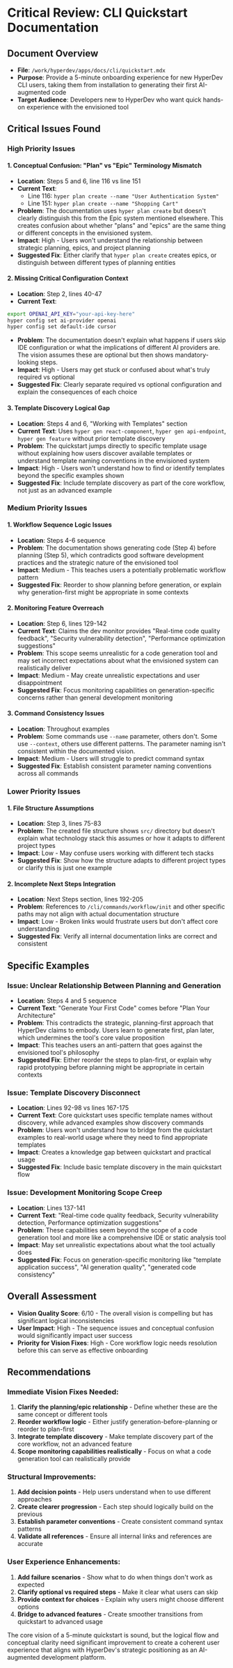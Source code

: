 # Critical Review: CLI Quickstart Documentation

## Document Overview
- **File**: `/work/hyperdev/apps/docs/cli/quickstart.mdx`
- **Purpose**: Provide a 5-minute onboarding experience for new HyperDev CLI users, taking them from installation to generating their first AI-augmented code
- **Target Audience**: Developers new to HyperDev who want quick hands-on experience with the envisioned tool

## Critical Issues Found

### High Priority Issues

#### 1. Conceptual Confusion: "Plan" vs "Epic" Terminology Mismatch
- **Location**: Steps 5 and 6, line 116 vs line 151
- **Current Text**: 
  - Line 116: `hyper plan create --name "User Authentication System"`
  - Line 151: `hyper plan create --name "Shopping Cart"`
- **Problem**: The documentation uses `hyper plan create` but doesn't clearly distinguish this from the Epic system mentioned elsewhere. This creates confusion about whether "plans" and "epics" are the same thing or different concepts in the envisioned system.
- **Impact**: High - Users won't understand the relationship between strategic planning, epics, and project planning
- **Suggested Fix**: Either clarify that `hyper plan create` creates epics, or distinguish between different types of planning entities

#### 2. Missing Critical Configuration Context
- **Location**: Step 2, lines 40-47
- **Current Text**: 
```bash
export OPENAI_API_KEY="your-api-key-here"
hyper config set ai-provider openai
hyper config set default-ide cursor
```
- **Problem**: The documentation doesn't explain what happens if users skip IDE configuration or what the implications of different AI providers are. The vision assumes these are optional but then shows mandatory-looking steps.
- **Impact**: High - Users may get stuck or confused about what's truly required vs optional
- **Suggested Fix**: Clearly separate required vs optional configuration and explain the consequences of each choice

#### 3. Template Discovery Logical Gap
- **Location**: Steps 4 and 6, "Working with Templates" section
- **Current Text**: Uses `hyper gen react-component`, `hyper gen api-endpoint`, `hyper gen feature` without prior template discovery
- **Problem**: The quickstart jumps directly to specific template usage without explaining how users discover available templates or understand template naming conventions in the envisioned system
- **Impact**: High - Users won't understand how to find or identify templates beyond the specific examples shown
- **Suggested Fix**: Include template discovery as part of the core workflow, not just as an advanced example

### Medium Priority Issues

#### 1. Workflow Sequence Logic Issues
- **Location**: Steps 4-6 sequence
- **Problem**: The documentation shows generating code (Step 4) before planning (Step 5), which contradicts good software development practices and the strategic nature of the envisioned tool
- **Impact**: Medium - This teaches users a potentially problematic workflow pattern
- **Suggested Fix**: Reorder to show planning before generation, or explain why generation-first might be appropriate in some contexts

#### 2. Monitoring Feature Overreach
- **Location**: Step 6, lines 129-142
- **Current Text**: Claims the dev monitor provides "Real-time code quality feedback", "Security vulnerability detection", "Performance optimization suggestions"
- **Problem**: This scope seems unrealistic for a code generation tool and may set incorrect expectations about what the envisioned system can realistically deliver
- **Impact**: Medium - May create unrealistic expectations and user disappointment
- **Suggested Fix**: Focus monitoring capabilities on generation-specific concerns rather than general development monitoring

#### 3. Command Consistency Issues
- **Location**: Throughout examples
- **Problem**: Some commands use `--name` parameter, others don't. Some use `--context`, others use different patterns. The parameter naming isn't consistent within the documented vision.
- **Impact**: Medium - Users will struggle to predict command syntax
- **Suggested Fix**: Establish consistent parameter naming conventions across all commands

### Lower Priority Issues

#### 1. File Structure Assumptions
- **Location**: Step 3, lines 75-83
- **Problem**: The created file structure shows `src/` directory but doesn't explain what technology stack this assumes or how it adapts to different project types
- **Impact**: Low - May confuse users working with different tech stacks
- **Suggested Fix**: Show how the structure adapts to different project types or clarify this is just one example

#### 2. Incomplete Next Steps Integration
- **Location**: Next Steps section, lines 192-205
- **Problem**: References to `/cli/commands/workflow/init` and other specific paths may not align with actual documentation structure
- **Impact**: Low - Broken links would frustrate users but don't affect core understanding
- **Suggested Fix**: Verify all internal documentation links are correct and consistent

## Specific Examples

### Issue: Unclear Relationship Between Planning and Generation
- **Location**: Steps 4 and 5 sequence
- **Current Text**: "Generate Your First Code" comes before "Plan Your Architecture"
- **Problem**: This contradicts the strategic, planning-first approach that HyperDev claims to embody. Users learn to generate first, plan later, which undermines the tool's core value proposition
- **Impact**: This teaches users an anti-pattern that goes against the envisioned tool's philosophy
- **Suggested Fix**: Either reorder the steps to plan-first, or explain why rapid prototyping before planning might be appropriate in certain contexts

### Issue: Template Discovery Disconnect
- **Location**: Lines 92-98 vs lines 167-175
- **Current Text**: Core quickstart uses specific template names without discovery, while advanced examples show discovery commands
- **Problem**: Users won't understand how to bridge from the quickstart examples to real-world usage where they need to find appropriate templates
- **Impact**: Creates a knowledge gap between quickstart and practical usage
- **Suggested Fix**: Include basic template discovery in the main quickstart flow

### Issue: Development Monitoring Scope Creep
- **Location**: Lines 137-141
- **Current Text**: "Real-time code quality feedback, Security vulnerability detection, Performance optimization suggestions"
- **Problem**: These capabilities seem beyond the scope of a code generation tool and more like a comprehensive IDE or static analysis tool
- **Impact**: May set unrealistic expectations about what the tool actually does
- **Suggested Fix**: Focus on generation-specific monitoring like "template application success", "AI generation quality", "generated code consistency"

## Overall Assessment
- **Vision Quality Score**: 6/10 - The overall vision is compelling but has significant logical inconsistencies
- **User Impact**: High - The sequence issues and conceptual confusion would significantly impact user success
- **Priority for Vision Fixes**: High - Core workflow logic needs resolution before this can serve as effective onboarding

## Recommendations

### Immediate Vision Fixes Needed:
1. **Clarify the planning/epic relationship** - Define whether these are the same concept or different tools
2. **Reorder workflow logic** - Either justify generation-before-planning or reorder to plan-first
3. **Integrate template discovery** - Make template discovery part of the core workflow, not an advanced feature
4. **Scope monitoring capabilities realistically** - Focus on what a code generation tool can realistically provide

### Structural Improvements:
1. **Add decision points** - Help users understand when to use different approaches
2. **Create clearer progression** - Each step should logically build on the previous
3. **Establish parameter conventions** - Create consistent command syntax patterns
4. **Validate all references** - Ensure all internal links and references are accurate

### User Experience Enhancements:
1. **Add failure scenarios** - Show what to do when things don't work as expected
2. **Clarify optional vs required steps** - Make it clear what users can skip
3. **Provide context for choices** - Explain why users might choose different options
4. **Bridge to advanced features** - Create smoother transitions from quickstart to advanced usage

The core vision of a 5-minute quickstart is sound, but the logical flow and conceptual clarity need significant improvement to create a coherent user experience that aligns with HyperDev's strategic positioning as an AI-augmented development platform.